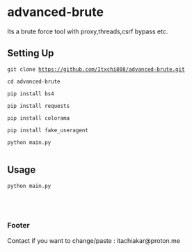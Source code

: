# advanced-brute
Its a brute force tool with proxy,threads,csrf bypass etc.

<h2>Setting Up</h2>

<code>git clone https://github.com/Itxchi808/advanced-brute.git       
cd advanced-brute        
pip install bs4        
pip install requests         
pip install colorama      
pip install fake_useragent    
python main.py     
</code>


<h2>Usage</h2>
<code>python main.py</code>

<br>
<br>
<br>
<br>
<h3>Footer</h3>
<p>Contact if you want to change/paste : itachiakar@proton.me</p>

